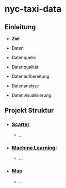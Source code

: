 # nyc-taxi-data

## Einleitung
- **Ziel** 

- Daten
- Datenquelle
- Datenqualität
- Datenaufbereitung
- Datenanalyse
- Datenvisualisierung

## Projekt Struktur
- ### [Scatter](notebooks/scatter.ipynb)
  - ...
- ### [Machine Learning](notebooks/ml_all.ipynb): 
  - ...
- ### [Map](notebooks/plswork.ipynb)
  - ...
